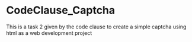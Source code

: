 # CodeClause_Captcha
This is a task 2 given by the code clause to create a simple captcha using html as a web development project
